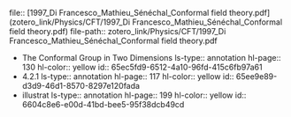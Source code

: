 file:: [1997_Di Francesco_Mathieu_Sénéchal_Conformal field theory.pdf](zotero_link/Physics/CFT/1997_Di Francesco_Mathieu_Sénéchal_Conformal field theory.pdf)
file-path:: zotero_link/Physics/CFT/1997_Di Francesco_Mathieu_Sénéchal_Conformal field theory.pdf

- The Conformal Group in Two Dimensions
  ls-type:: annotation
  hl-page:: 130
  hl-color:: yellow
  id:: 65ec5fd9-6512-4a10-96fd-415c6fb97a61
- 4.2.1
  ls-type:: annotation
  hl-page:: 117
  hl-color:: yellow
  id:: 65ee9e89-d3d9-46d1-8570-8297e120fada
- illustrat
  ls-type:: annotation
  hl-page:: 199
  hl-color:: yellow
  id:: 6604c8e6-e00d-41bd-bee5-95f38dcb49cd